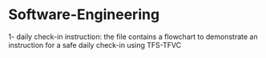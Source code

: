 # Software-Engineering
1- daily check-in instruction: the file contains a flowchart to demonstrate an instruction for a safe daily check-in using TFS-TFVC
